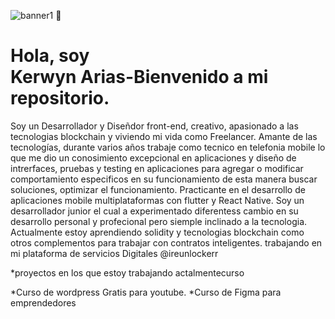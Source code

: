 ![banner1](https://user-images.githubusercontent.com/73326157/152662795-462d31e4-00ed-4cdf-8c16-6ec2d47f611f.png)
                           👋 <h1>Hola, soy <br>Kerwyn Arias-Bienvenido a mi repositorio.</h1>
Soy un Desarrollador y Diseñdor front-end, creativo, apasionado a las tecnologias blockchain y viviendo mi vida como Freelancer. 
Amante de las tecnologías, durante varios años trabaje como tecnico en telefonia mobile lo que me dio un conosimiento excepcional en aplicaciones y diseño de intrerfaces, pruebas y testing en aplicaciones para agregar o modificar comportamiento especificos en su funcionamiento de esta manera buscar soluciones, optimizar el funcionamiento.
Practicante en el desarrollo de aplicaciones mobile multiplataformas con flutter y React Native.
Soy un desarrollador junior el cual a experimentado diferentess cambio en su desarrollo personal y profecional pero siemple inclinado a la tecnologia. 
Actualmente estoy aprendiendo solidity y tecnologias blockchain como otros complementos para trabajar con contratos inteligentes.
trabajando en mi plataforma de servicios Digitales @ireunlockerr

*proyectos en los que estoy trabajando actalmentecurso

*Curso de wordpress Gratis para youtube.
*Curso de Figma para emprendedores
<!---
- https://www.linkedin.com/in/kerwynarias/
-instragram @ariasdevs
-diseño UI https://www.behance.net/kerwynariaf6de
- 📫kerwynarias@gmail.com--->

